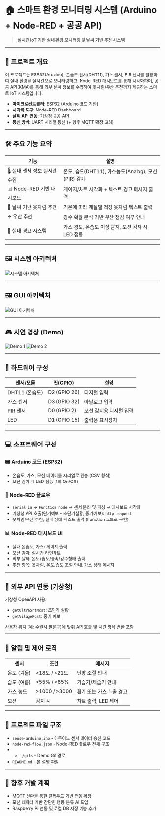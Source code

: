 # 🏠 스마트 환경 모니터링 시스템 (Arduino + Node-RED + 공공 API)

> **실시간 IoT 기반 실내 환경 모니터링 및 날씨 기반 추천 시스템**

---

## 📌 프로젝트 개요

이 프로젝트는 ESP32(Arduino), 온습도 센서(DHT11), 가스 센서, PIR 센서를 활용하여 실내 환경을 실시간으로 모니터링하고, Node-RED 대시보드를 통해 시각화하며, 공공 API(KMA)를 통해 외부 날씨 정보를 수집하여 옷차림/우산 추천까지 제공하는 스마트 IoT 시스템입니다.

* **마이크로컨트롤러**: ESP32 (Arduino 코드 기반)
* **시각화 도구**: Node-RED Dashboard
* **날씨 API 연동**: 기상청 공공 API
* **통신 방식**: UART 시리얼 통신 (+ 향후 MQTT 확장 고려)

---

## 🛠️ 주요 기능 요약

| 기능                  | 설명                                      |
| ------------------- | --------------------------------------- |
| 🌡️ 실내 센서 정보 실시간 수집 | 온도, 습도(DHT11), 가스농도(Analog), 모션(PIR) 감지 |
| 📊 Node-RED 기반 대시보드 | 게이지/차트 시각화 + 텍스트 경고 메시지 출력              |
| 🧥 날씨 기반 옷차림 추천     | 기온에 따라 계절별 적정 옷차림 텍스트 출력                |
| ☂️ 우산 추천            | 강수 확률 분석 기반 우산 챙김 여부 안내                 |
| 🚨 실내 경고 시스템        | 가스 경보, 온습도 이상 탐지, 모션 감지 시 LED 점등        |

---

## 🖼️ 시스템 아키텍처

![시스템 아키텍처](https://i.ibb.co/bj5SKfsk/system-architecture.png)

---

## 🖼️ GUI 아키텍처

![GUI 아키텍처](https://i.ibb.co/XkG6SnJn/nodered-architecture.png)

---


## 🎮 시연 영상 (Demo)

![Demo 1](./gifs/1.gif)
![Demo 2](./gifs/2.gif)

---

## 🔌 하드웨어 구성

| 센서/모듈       | 핀(GPIO)      | 설명            |
| ----------- | ------------ | ------------- |
| DHT11 (온습도) | D2 (GPIO 26) | 디지털 입력        |
| 가스 센서       | D3 (GPIO 32) | 아날로그 입력       |
| PIR 센서      | D0 (GPIO 2)  | 모션 감지용 디지털 입력 |
| LED         | D1 (GPIO 15) | 출력용 표시장치      |

---

## 💻 소프트웨어 구성

### 📟 Arduino 코드 (ESP32)

* 온습도, 가스, 모션 데이터를 시리얼로 전송 (CSV 형식)
* 모션 감지 시 LED 점등 (1회 On/Off)

### 🔄 Node-RED 플로우

* `serial in` → `Function node` → 센서 분리 및 파싱 → 대시보드 시각화
* 기상청 API 호출(단기예보 - 초단기실황, 중기예보): `http request`
* 옷차림/우산 추천, 실내 상태 텍스트 출력 (Function 노드로 구현)

### 📊 Node-RED 대시보드 UI

* 실내 온습도, 가스: 게이지 출력
* 모션 감지: 실시간 라인차트
* 외부 날씨: 온도/습도/풍속/강수형태 출력
* 추천 항목: 옷차림, 온도/습도 조절 안내, 가스 상태 메시지

---

## 🔗 외부 API 연동 (기상청)

기상청 OpenAPI 사용:

* `getUltraSrtNcst`: 초단기 실황
* `getVilageFcst`: 중기 예보

사용자 위치 (예: 수원시 팔달구)에 맞춰 API 호출 및 시간 형식 변환 포함

---

## 🚨 알림 및 제어 로직

| 센서      | 조건            | 메시지            |
| ------- | ------------- | -------------- |
| 온도 (겨울) | <18도 / >21도   | 난방 조절 안내       |
| 습도 (여름) | <55% / >65%   | 가습기/제습기 안내     |
| 가스 농도   | >1000 / >3000 | 환기 또는 가스 누출 경고 |
| 모션      | 감지 시          | 차트 출력, LED 제어  |

---

## 📁 프로젝트 파일 구조

* `sense-arduino.ino` - 아두이노 센서 데이터 송신 코드
* `node-red-flow.json` - Node-RED 플로우 전체 구조
* * `./gifs` - Demo Gif 경로
* `README.md` - 본 설명 파일

---

## 🧩 향후 개발 계획

* MQTT 전환을 통한 클라우드 기반 연동 확장
* 모션 데이터 기반 간단한 행동 분류 AI 도입
* Raspberry Pi 연동 및 로컬 DB 저장 기능 추가
